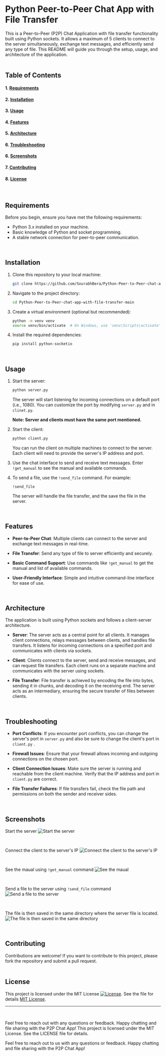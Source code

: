 # Python Peer-to-Peer Chat App with File Transfer

This is a Peer-to-Peer (P2P) Chat Application with file transfer functionality built using Python sockets. It allows a maximum of 5 clients to connect to the server simultaneously, exchange text messages, and efficiently send any type of file. This README will guide you through the setup, usage, and architecture of the application.  
<br>   

## Table of Contents

#### 1. [Requirements](#requirements)
#### 2. [Installation](#installation)
#### 3. [Usage](#usage)
#### 4. [Features](#features)
#### 5. [Architecture](#architecture)
#### 6. [Troubleshooting](#troubleshooting)
#### 6. [Screenshots](#screenshots)
#### 7. [Contributing](#contributing)
#### 8. [License](#license)  
<br>


## <a name="requirements">Requirements</a>

Before you begin, ensure you have met the following requirements:

- Python 3.x installed on your machine.
- Basic knowledge of Python and socket programming.
- A stable network connection for peer-to-peer communication.
<br>


## <a name="installation">Installation</a>

1. Clone this repository to your local machine:

    ```bash
    git clone https://github.com/SourabhBera/Python-Peer-to-Peer-chat-app-with-file-transfer.git
    ```

2. Navigate to the project directory:

    ```bash
    cd Python-Peer-to-Peer-chat-app-with-file-transfer-main
    ```

3. Create a virtual environment (optional but recommended):

    ```bash
    python -m venv venv
    source venv/bin/activate  # On Windows, use 'venv\Scripts\activate'
    ```

4. Install the required dependencies:

    ```bash
    pip install python-socketio
    ```
<br>   



## <a name="usage">Usage</a>

1. Start the server:

    ```bash
    python server.py
    ```

   The server will start listening for incoming connections on a default port (i.e., 1080). You can customize the port by modifying `server.py` and in `clinet.py`.

   **Note: Server and clients must have the same port mentioned.**  


3. Start the client:

    ```bash
    python client.py
    ```

   You can run the client on multiple machines to connect to the server. Each client will need to provide the server's IP address and port.

4. Use the chat interface to send and receive text messages. Enter `!get_manual` to see the manual and available commands.

5. To send a file, use the `!send_file` command. For example:

    ```
    !send_file
    ```

   The server will handle the file transfer, and the save the file in the server.
<br>   



## <a name="features">Features</a>

- **Peer-to-Peer Chat**: Multiple clients can connect to the server and exchange text messages in real-time.

- **File Transfer**: Send any type of file to server efficiently and securely.

- **Basic Command Support**: Use commands like `!get_manual` to get the manual and list of available commands.

- **User-Friendly Interface**: Simple and intuitive command-line interface for ease of use.
<br>   


## <a name="architecture">Architecture</a>

The application is built using Python sockets and follows a client-server architecture.

- **Server**: The server acts as a central point for all clients. It manages client connections, relays messages between clients, and handles file transfers. It listens for incoming connections on a specified port and communicates with clients via sockets.

- **Client**: Clients connect to the server, send and receive messages, and can request file transfers. Each client runs on a separate machine and communicates with the server using sockets.

- **File Transfer**: File transfer is achieved by encoding the file into bytes, sending it in chunks, and decoding it on the receiving end. The server acts as an intermediary, ensuring the secure transfer of files between clients.
<br>   


## <a name="troubleshooting">Troubleshooting</a>

- **Port Conflicts**: If you encounter port conflicts, you can change the server's port in `server.py` and also be sure to change the client's port in `client.py` .

- **Firewall Issues**: Ensure that your firewall allows incoming and outgoing connections on the chosen port.

- **Client Connection Issues**: Make sure the server is running and reachable from the client machine. Verify that the IP address and port in `client.py` are correct.

- **File Transfer Failures**: If file transfers fail, check the file path and permissions on both the sender and receiver sides.
<br>   


## <a name="screenshots">Screenshots</a>
Start the server
![Start the server](https://github.com/SourabhBera/Python-Peer-to-Peer-chat-app-with-file-transfer/assets/70623039/9c55cef7-4629-486b-9b47-2f817c5d0cf3)

<br> 

Connect the client to the server's IP
![Connect the client to the server's IP](https://github.com/SourabhBera/Python-Peer-to-Peer-chat-app-with-file-transfer/assets/70623039/aa446614-3205-4d75-a95a-b0bd21e57d41)

<br> 

See the maual using `!get_manual` command
![See the maual](https://github.com/SourabhBera/Python-Peer-to-Peer-chat-app-with-file-transfer/assets/70623039/7965bd25-0472-4a58-92b7-c6c8dd6de9e7)

<br> 

Send a file to the server using `!send_file` command
![Send a file to the server](https://github.com/SourabhBera/Python-Peer-to-Peer-chat-app-with-file-transfer/assets/70623039/ea2861dc-a15a-416f-9a5b-695d168b0bf2)

<br> 

The file is then saved in the same directory where the server file is located.
![The file is then saved in the same directory](https://github.com/SourabhBera/Python-Peer-to-Peer-chat-app-with-file-transfer/assets/70623039/652497a7-18e8-4182-8883-408e8e8e0340)

<br>   


## <a name="contributing">Contributing</a>

Contributions are welcome! If you want to contribute to this project, please fork the repository and submit a pull request.  
<br>   



## <a name="license">License</a>
This project is licensed under the MIT License [![License](https://img.shields.io/badge/License-MIT-blue.svg)](LICENSE). See the file for details [MIT License](LICENSE).


---  
<br>   

Feel free to reach out with any questions or feedback. Happy chatting and file sharing with the P2P Chat App!
This project is licensed under the MIT License. See the LICENSE file for details.

Feel free to reach out to us with any questions or feedback. Happy chatting and file sharing with the P2P Chat App!

